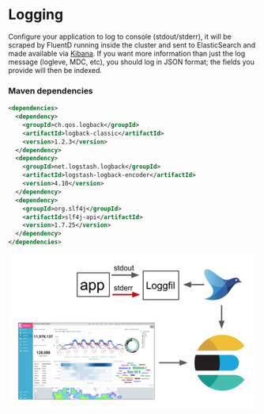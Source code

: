 # Logging

Configure your application to log to console (stdout/stderr), it will be scraped by FluentD running inside the cluster and sent to ElasticSearch and made available via [Kibana](https://logs.adeo.no).
If you want more information than just the log message (logleve, MDC, etc), you should log in JSON format; the fields you provide will then be indexed.

### Maven dependencies
```pom.xml
<dependencies>
  <dependency>
    <groupId>ch.qos.logback</groupId>
    <artifactId>logback-classic</artifactId>
    <version>1.2.3</version>
  </dependency>
  <dependency>
    <groupId>net.logstash.logback</groupId>
    <artifactId>logstash-logback-encoder</artifactId>
    <version>4.10</version>
  </dependency>
  <dependency>
    <groupId>org.slf4j</groupId>
    <artifactId>slf4j-api</artifactId>
    <version>1.7.25</version>
  </dependency>
</dependencies>
```

![overview](/_media/logging.png)

